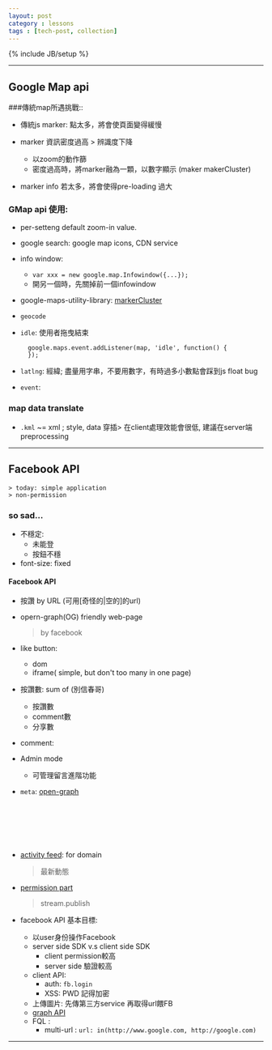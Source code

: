 ```yaml
---
layout: post
category : lessons
tags : [tech-post, collection]
---
```

{% include JB/setup %}

---
## Google Map api

###傳統map所遇挑戰::
+ 傳統js marker: 點太多，將會使頁面變得緩慢
+ marker 資訊密度過高 > 辨識度下降
 	+ 以zoom的動作篩
	+ 密度過高時，將marker融為一顆，以數字顯示 (maker makerCluster)

+ marker info 若太多，將會使得pre-loading 過大

### GMap api 使用:
+ per-setteng default zoom-in value.
+ google search: google map icons,  CDN service
+ info window:
	- `var xxx = new google.map.Infowindow({...});`
	- 開另一個時，先關掉前一個infowindow
+ google-maps-utility-library:  [markerCluster][makerCluster]
+ `geocode`
+ `idle`: 使用者拖曳結束

		google.maps.event.addListener(map, 'idle', function() {
		});
+ `latlng`: 經緯; 盡量用字串，不要用數字，有時過多小數點會踩到js float bug
+ `event`:

### map data translate
+ `.kml` ~= xml ; style, data 穿插> 在client處理效能會很低, 建議在server端preprocessing

---

## Facebook API
	> today: simple application
	> non-permission

### so sad...
+ 不穩定:
	- 未能登
	- 按鈕不穩
+ font-size: fixed

#### Facebook API
+ 按讚 by URL (可用[奇怪的|空的]的url)
+ opern-graph(OG) friendly web-page
	> by facebook
+ like button:
	+ dom
	+ iframe( simple, but don't too many in one page)
+ 按讚數: sum of (別信春哥)
	+ 按讚數
	+ comment數
	+ 分享數
+ comment:
+ Admin mode
	- 可管理留言進階功能
+ `meta`: [open-graph ][fb-og]
        <pre>
        <meta property="og:title" content="The Rock"/>
        <meta property="og:type" content="movie"/>
        <meta property="og:url" content="http://www.imdb.com/title/tt0117500/"/>
        <meta property="og:image" content="http://ia.media-imdb.com/rock.jpg"/>
        <meta property="og:site_name" content="IMDb"/>
        </pre>

+ [activity feed][fbfeed]: for domain
	> 最新動態

+ [permission part][fb-permission]
	> stream.publish

+ facebook API 基本目標:
	+ 以user身份操作Facebook
	+ server side SDK v.s client side SDK
		- client permission較高
		- server side 驗證較高
	+ client API:
		- auth: `fb.login`
		- XSS: PWD 記得加密
	+ 上傳圖片: 先傳第三方service 再取得url餵FB
	+ [graph API][fb-graph-api]
	+ FQL :
		- multi-url : `url: in(http://www.google.com, http://google.com)`

---

[makerCluster]: https://developers.google.com/maps/articles/toomanymarkers?hl=zh-tw
"google map api"
[fbfeed]: http://developers.facebook.com/docs/reference/plugins/activity/
"facebook Activity Feed"
[fb-og]: "http://developers.facebook.com/docs/opengraphprotocol/"
[fb-permission]: http://developers.facebook.com/docs/reference/login/#permissions
[fb-graph-api]: http://developers.facebook.com/tools/explorer